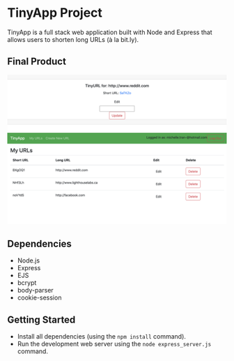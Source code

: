# TinyApp Project

TinyApp is a full stack web application built with Node and Express that allows users to shorten long URLs (à la bit.ly).

## Final Product

!["Individual shortened URLS - allowing for updating"](https://github.com/emtrann/tinyapp/blob/master/docs/individual-shorted-URL.png?raw=true)
!["List of shortened URLs"](https://github.com/emtrann/tinyapp/blob/master/docs/urls-page.png?raw=true)

## Dependencies

- Node.js
- Express
- EJS
- bcrypt
- body-parser
- cookie-session

## Getting Started

- Install all dependencies (using the `npm install` command).
- Run the development web server using the `node express_server.js` command.